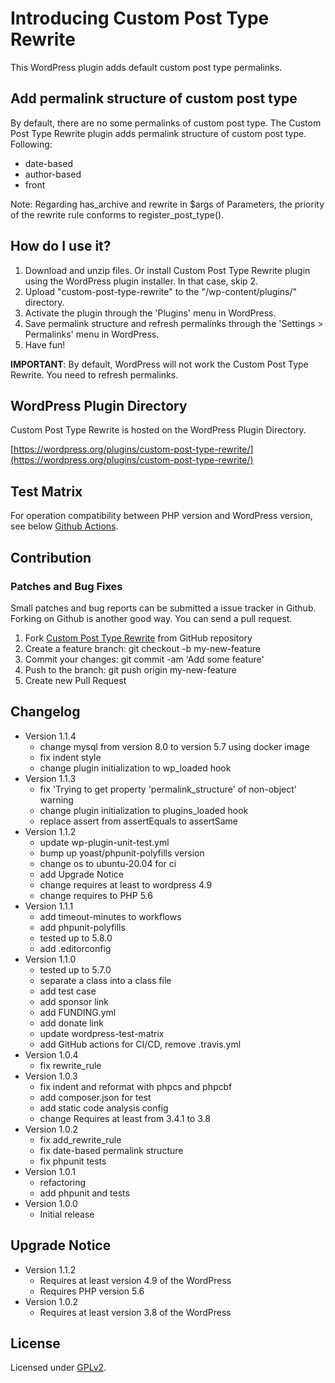 # Introducing Custom Post Type Rewrite

This WordPress plugin adds default custom post type permalinks.

## Add permalink structure of custom post type

By default, there are no some permalinks of custom post type. The Custom Post Type Rewrite plugin adds permalink structure of custom post type. Following:

* date-based
* author-based
* front

Note: Regarding has_archive and rewrite in $args of Parameters, the priority of the rewrite rule conforms to register_post_type().

## How do I use it?

1. Download and unzip files. Or install Custom Post Type Rewrite plugin using the WordPress plugin installer. In that case, skip 2.
2. Upload "custom-post-type-rewrite" to the "/wp-content/plugins/" directory.
3. Activate the plugin through the 'Plugins' menu in WordPress.
4. Save permalink structure and refresh permalinks through the 'Settings > Permalinks' menu in WordPress.
5. Have fun!

**IMPORTANT**: By default, WordPress will not work the Custom Post Type Rewrite. You need to refresh permalinks.

## WordPress Plugin Directory

Custom Post Type Rewrite is hosted on the WordPress Plugin Directory.

[https://wordpress.org/plugins/custom-post-type-rewrite/](https://wordpress.org/plugins/custom-post-type-rewrite/)

## Test Matrix

For operation compatibility between PHP version and WordPress version, see below [Github Actions](https://github.com/thingsym/custom-post-type-rewrite/actions).

## Contribution

### Patches and Bug Fixes

Small patches and bug reports can be submitted a issue tracker in Github. Forking on Github is another good way. You can send a pull request.

1. Fork [Custom Post Type Rewrite](https://github.com/thingsym/custom-post-type-rewrite) from GitHub repository
2. Create a feature branch: git checkout -b my-new-feature
3. Commit your changes: git commit -am 'Add some feature'
4. Push to the branch: git push origin my-new-feature
5. Create new Pull Request

## Changelog

* Version 1.1.4
	* change mysql from version 8.0 to version 5.7 using docker image
	* fix indent style
	* change plugin initialization to wp_loaded hook
* Version 1.1.3
	* fix 'Trying to get property 'permalink_structure' of non-object' warning
	* change plugin initialization to plugins_loaded hook
	* replace assert from assertEquals to assertSame
* Version 1.1.2
	* update wp-plugin-unit-test.yml
	* bump up yoast/phpunit-polyfills version
	* change os to ubuntu-20.04 for ci
	* add Upgrade Notice
	* change requires at least to wordpress 4.9
	* change requires to PHP 5.6
* Version 1.1.1
	* add timeout-minutes to workflows
	* add phpunit-polyfills
	* tested up to 5.8.0
	* add .editorconfig
* Version 1.1.0
	* tested up to 5.7.0
	* separate a class into a class file
	* add test case
	* add sponsor link
	* add FUNDING.yml
	* add donate link
	* update wordpress-test-matrix
	* add GitHub actions for CI/CD, remove .travis.yml
* Version 1.0.4
	* fix rewrite_rule
* Version 1.0.3
	* fix indent and reformat with phpcs and phpcbf
	* add composer.json for test
	* add static code analysis config
	* change Requires at least from 3.4.1 to 3.8
* Version 1.0.2
	* fix add_rewrite_rule
	* fix date-based permalink structure
	* fix phpunit tests
* Version 1.0.1
	* refactoring
	* add phpunit and tests
* Version 1.0.0
	* Initial release

## Upgrade Notice

* Version 1.1.2
	* Requires at least version 4.9 of the WordPress
	* Requires PHP version 5.6
* Version 1.0.2
	* Requires at least version 3.8 of the WordPress

## License

Licensed under [GPLv2](https://www.gnu.org/licenses/gpl-2.0.html).
